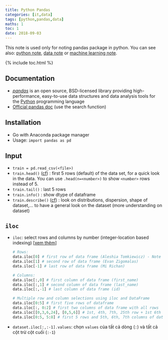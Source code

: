 ```yaml
---
title: Python Pandas
categories: [it,data]
tags: [python,pandas,data]
maths: 1
toc: 1
date: 2018-09-03
---
```


This note is used only for noting pandas package in python. You can see also: [python note]({{site.baseurl}}/tags#python), [data note]({{site.baseurl}}/categories#data) or [machine learning note]({{site.baseurl}}/categories#ml).

{% include toc.html %}

## Documentation

- *[pandas](https://pandas.pydata.org/)* is an open source, BSD-licensed library providing high-performance, easy-to-use data structures and data analysis tools for the [Python](https://www.python.org/) programming language
- [Official pandas doc](http://pandas.pydata.org/pandas-docs/stable/search.html?q=head%28%29&check_keywords=yes&area=default) (use the search function)


## Installation

- Go with Anaconda package manager
- Usage: `import pandas as pd`

## Input

- `train = pd.read_csv(<file>)`
- `train.head()` ([cf](https://pandas.pydata.org/pandas-docs/stable/generated/pandas.DataFrame.head.html)) : first 5 rows (default) of the data set, for a quick look in the data. You can use `.head(n=<number>)` to show `<number>` rows instead of 5.
- `train.tail()` : last 5 rows
- `train.info()` : show dtype of dataframe
- `train.describe()` ([cf](https://pandas.pydata.org/pandas-docs/stable/generated/pandas.DataFrame.describe.html)) : look on distributions, dispersion, shape of dataset,... to have a general look on the dataset (more understanding on dataset)


## `iloc`

- `iloc`: select rows and columns by number (integer-location based indexing) [[xem thêm](https://www.shanelynn.ie/select-pandas-dataframe-rows-and-columns-using-iloc-loc-and-ix/)]
  ~~~ python
  # Rows:
  data.iloc[0] # first row of data frame (Aleshia Tomkiewicz) - Note a Series data type output.
  data.iloc[1] # second row of data frame (Evan Zigomalas)
  data.iloc[-1] # last row of data frame (Mi Richan)
  
  # Columns:
  data.iloc[:,0] # first column of data frame (first_name)
  data.iloc[:,1] # second column of data frame (last_name)
  data.iloc[:,-1] # last column of data frame (id)
  
  # Multiple row and column selections using iloc and DataFrame
  data.iloc[0:5] # first five rows of dataframe
  data.iloc[:, 0:2] # first two columns of data frame with all rows
  data.iloc[[0,3,6,24], [0,5,6]] # 1st, 4th, 7th, 25th row + 1st 6th 7th columns.
  data.iloc[0:5, 5:8] # first 5 rows and 5th, 6th, 7th columns of data frame (county -> phone1).
  ~~~
- `dataset.iloc[:,:-1].values`: chọn `values` của tất cả dòng (`:`) và tất cả cột trừ cột cuối (`:-1`)
